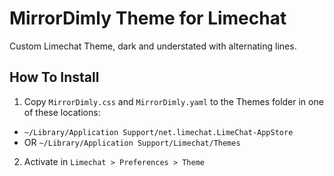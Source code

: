 # MirrorDimly Theme for Limechat
Custom Limechat Theme, dark and understated with alternating lines.

## How To Install
1. Copy `MirrorDimly.css` and `MirrorDimly.yaml` to the Themes folder in one of these locations: 
  * `~/Library/Application Support/net.limechat.LimeChat-AppStore`
  * OR `~/Library/Application Support/Limechat/Themes`
2. Activate in `Limechat > Preferences > Theme`
